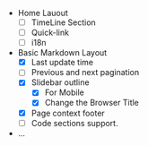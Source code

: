 - Home Lauout
  - [ ] TimeLine Section
  - [ ] Quick-link
  - [ ] i18n
- Basic Markdown Layout
  - [x] Last update time
  - [ ] Previous and next pagination
  - [x] Slidebar outline
    - [x] For Mobile
    - [x] Change the Browser Title
  - [x] Page context footer
  - [ ] Code sections support.
- ...
